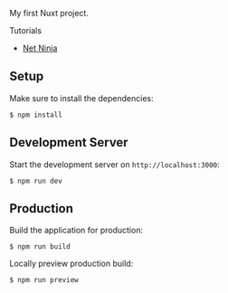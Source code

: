 
My first Nuxt project.

Tutorials
- [Net Ninja](https://www.youtube.com/watch?v=GBdO5myZNsQ&list=PL4cUxeGkcC9haQlqdCQyYmL_27TesCGPC&index=1&pp=iAQB)

## Setup

Make sure to install the dependencies:

    $ npm install

## Development Server

Start the development server on `http://localhost:3000`:

    $ npm run dev

## Production

Build the application for production:

    $ npm run build

Locally preview production build:

    $ npm run preview
